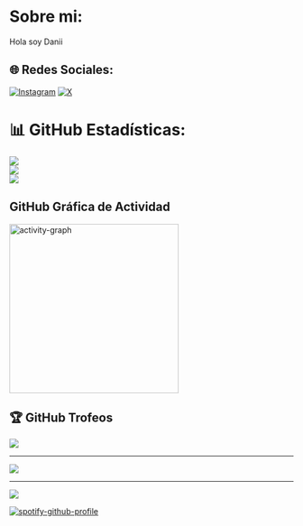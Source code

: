 # Sobre mi:
Hola soy Danii 


## 🌐 Redes Sociales:
[![Instagram](https://img.shields.io/badge/Instagram-%23E4405F.svg?logo=Instagram&logoColor=white)](https://instagram.com/atreyu_u) [![X](https://img.shields.io/badge/X-black.svg?logo=X&logoColor=white)](https://x.com/atreyu_u) 


# 📊 GitHub Estadísticas:
![](https://github-readme-stats.vercel.app/api?username=00Danii&theme=github_dark&hide_border=true&include_all_commits=false&count_private=true)<br/>
![](https://nirzak-streak-stats.vercel.app/?user=00Danii&theme=github_dark&hide_border=true)<br/>
![](https://github-readme-stats.vercel.app/api/top-langs/?username=00Danii&theme=github_dark&hide_border=true&include_all_commits=false&count_private=true&layout=compact)

## GitHub Gráfica de Actividad
<img src="https://github-readme-activity-graph.vercel.app/graph?username=00Danii&radius=16&theme=react&area=true&order=5" height="300" alt="activity-graph" />

## 🏆 GitHub Trofeos
![](https://github-profile-trophy.vercel.app/?username=00Danii&theme=github_dark&no-frame=true&no-bg=true&margin-w=4)

---

![](https://github-contributor-stats.vercel.app/api?username=00Danii&limit=5&theme=github_dark&combine_all_yearly_contributions=true)

---
[![](https://visitcount.itsvg.in/api?id=00Danii&icon=7&color=3)](https://visitcount.itsvg.in)

[![spotify-github-profile](https://spotify-github-profile.kittinanx.com/api/view?uid=3156sqnmhck7fvata7a3xsypxfn4&cover_image=true&theme=default&show_offline=true&background_color=000000&interchange=true&bar_color=ad3fc0&bar_color_cover=true)](https://spotify-github-profile.kittinanx.com/api/view?uid=3156sqnmhck7fvata7a3xsypxfn4&redirect=true)
